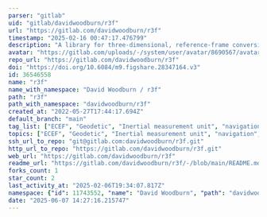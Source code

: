 ```yaml
---
parser: "gitlab"
uid: "gitlab/davidwoodburn/r3f"
url: "https://gitlab.com/davidwoodburn/r3f"
timestamp: "2025-02-16 00:47:17.476799"
description: "A library for three-dimensional, reference-frame conversions"
avatar: "https://gitlab.com/uploads/-/system/user/avatar/8690567/avatar.png"
repo_url: "https://gitlab.com/davidwoodburn/r3f"
doi: "https://doi.org/10.6084/m9.figshare.28347164.v3"
id: 36546558
name: "r3f"
name_with_namespace: "David Woodburn / r3f"
path: "r3f"
path_with_namespace: "davidwoodburn/r3f"
created_at: "2022-05-27T17:44:17.694Z"
default_branch: "main"
tag_list: ["ECEF", "Geodetic", "Inertial measurement unit", "navigation", "reference frames", "rotation"]
topics: ["ECEF", "Geodetic", "Inertial measurement unit", "navigation", "reference frames", "rotation"]
ssh_url_to_repo: "git@gitlab.com:davidwoodburn/r3f.git"
http_url_to_repo: "https://gitlab.com/davidwoodburn/r3f.git"
web_url: "https://gitlab.com/davidwoodburn/r3f"
readme_url: "https://gitlab.com/davidwoodburn/r3f/-/blob/main/README.md"
forks_count: 1
star_count: 2
last_activity_at: "2025-02-06T19:34:07.817Z"
namespace: {"id": 11743552, "name": "David Woodburn", "path": "davidwoodburn", "kind": "user", "full_path": "davidwoodburn", "parent_id": null, "avatar_url": "/uploads/-/system/user/avatar/8690567/avatar.png", "web_url": "https://gitlab.com/davidwoodburn"}
date: "2025-06-07 14:27:16.215747"
---
```


